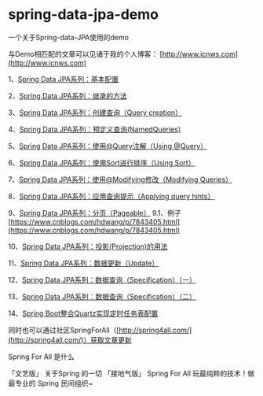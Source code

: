 # spring-data-jpa-demo
一个关于Spring-data-JPA使用的demo

与Demo相匹配的文章可以见诸于我的个人博客：
[http://www.icnws.com](http://www.icnws.com)

1、[Spring Data JPA系列：基本配置](http://www.icnws.com/2017/spring-data-jpa-basic-config/)

2、[Spring Data JPA系列：继承的方法](http://www.icnws.com/2017/spring-data-jpa-inheirit-functions/)

3、[Spring Data JPA系列：创建查询（Query creation）](http://www.icnws.com/2017/spring-data-jpa-query-creation/)

4、[Spring Data JPA系列：预定义查询(NamedQueries)](http://www.icnws.com/2017/spring-data-jpa-namedqueries/)

5、[Spring Data JPA系列：使用@Query注解（Using @Query）](http://www.icnws.com/2017/spring-data-jpa-useing-query/)

6、[Spring Data JPA系列：使用Sort进行排序（Using Sort）](http://www.icnws.com/2017/spring-data-jpa-useing-sort/)

7、[Spring Data JPA系列：使用@Modifying修改（Modifying Queries）](http://www.icnws.com/2017/spring-data-jpa-modifying-query/)

8、[Spring Data JPA系列：应用查询提示（Applying query hints）](http://www.icnws.com/2017/spring-data-jpa-applying-query-hints/)

9、[Spring Data JPA系列：分页（Pageable）](http://www.icnws.com/2017/spring-data-jpa-pageable/)
  9.1、例子 [https://www.cnblogs.com/hdwang/p/7843405.html](https://www.cnblogs.com/hdwang/p/7843405.html)

10、[Spring Data JPA系列：投影(Projection)的用法](http://www.icnws.com/2017/spring-data-jpa-Projection/)

11、[Spring Data JPA系列：数据更新（Update）](http://www.icnws.com/2017/spring-data-jpa-update/)

12、[Spring Data JPA系列：数据查询（Specification）（一）](http://www.icnws.com/2017/spring-data-jpa-Specification-1st/)

13、[Spring Data JPA系列：数据查询（Specification）（二）](http://www.icnws.com/2017/spring-data-jpa-Specification-2nd/)

14、[Spring Boot整合Quartz实现定时任务表配置](http://www.icnws.com/2017/145-spring-boot-quartz-editable/)

同时也可以通过社区SpringForAll（[http://spring4all.com/](http://spring4all.com/)）获取文章更新

Spring For All 是什么

「文艺版」
关于Spring 的一切
「接地气版」
Spring For All 玩最纯粹的技术！做最专业的 Spring 民间组织~
